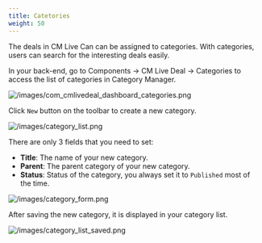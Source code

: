 ```yaml
---
title: Catetories
weight: 50
---
```

The deals in CM Live Can can be assigned to categories. With categories, users can search for the interesting deals easily.

In your back-end, go to Components -> CM Live Deal -> Categories to access the list of categories in Category Manager.

![/images/com_cmlivedeal_dashboard_categories.png](/images/com_cmlivedeal_dashboard_categories.png)

Click `New` button on the toolbar to create a new category.

![/images/category_list.png](/images/category_list.png)

There are only 3 fields that you need to set:

*   **Title**: The name of your new category.
*   **Parent**: The parent category of your new category.
*   **Status**: Status of the category, you always set it to `Published` most of the time.

![/images/category_form.png](/images/category_form.png)

After saving the new category, it is displayed in your category list.

![/images/category_list_saved.png](/images/category_list_saved.png)